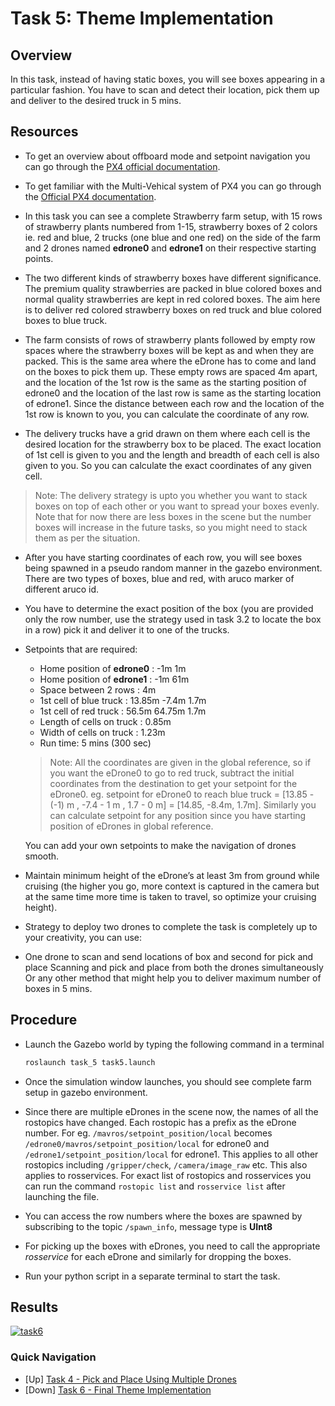 # Task 5: Theme Implementation

## Overview
In this task, instead of having static boxes, you will see boxes appearing in a particular fashion. You have to scan and detect their location, pick them up and deliver to the desired truck in 5 mins.

## Resources

- To get an overview about offboard mode and setpoint navigation you can go through the [PX4 official documentation](https://docs.px4.io/master/en/flight_modes/offboard.html).

- To get familiar with the Multi-Vehical system of PX4 you can go through the [Official PX4 documentation](https://docs.px4.io/master/en/simulation/multi-vehicle-simulation.html).

- In this task you can see a complete Strawberry farm setup, with 15 rows of strawberry plants numbered from 1-15, strawberry boxes of 2 colors ie. red and blue, 2 trucks (one blue and one red) on the side of the farm and 2 drones named __edrone0__ and __edrone1__ on their respective starting points.

- The two different kinds of strawberry boxes have different significance. The premium quality strawberries are packed in blue colored boxes and normal quality strawberries are kept in red colored boxes. The aim here is to deliver red colored strawberry boxes on red truck and blue colored boxes to blue truck.

- The farm consists of rows of strawberry plants followed by empty row spaces where the strawberry boxes will be kept as and when they are packed. This is the same area where the eDrone has to come and land on the boxes to pick them up. These empty rows are spaced 4m apart, and the location of the 1st row is the same as the starting position of edrone0 and the location of the last row is same as the starting location of edrone1. Since the distance between each row and the location of the 1st row is known to you, you can calculate the coordinate of any row.

- The delivery trucks have a grid drawn on them where each cell is the desired location for the strawberry box to be placed. The exact location of 1st cell is given to you and the length and breadth of each cell is also given to you. So you can calculate the exact coordinates of any given cell.

> Note: The delivery strategy is upto you whether you want to stack boxes on top of each other or you want to spread your boxes evenly. Note that for now there are less boxes in the scene but the number boxes will increase in the future tasks, so you might need to stack them as per the situation.

- After you have starting coordinates of each row, you will see boxes being spawned in a pseudo random manner in the gazebo environment. There are two types of boxes, blue and red, with aruco marker of different aruco id.

- You have to determine the exact position of the box (you are provided only the row number, use the strategy used in task 3.2 to locate the box in a row) pick it and deliver it to one of the trucks.

- Setpoints that are required:

    - Home position of __edrone0__ : -1m 1m
    - Home position of __edrone1__ : -1m 61m
    - Space between 2 rows : 4m
    - 1st cell of blue truck : 13.85m -7.4m 1.7m
    - 1st cell of red truck : 56.5m 64.75m 1.7m
    - Length of cells on truck : 0.85m
    - Width of cells on truck : 1.23m
    - Run time: 5 mins (300 sec)
    > Note: All the coordinates are given in the global reference, so if you want the eDrone0 to go to red truck, subtract the initial coordinates from the destination to get your setpoint for the eDrone0. eg. setpoint for eDrone0 to reach blue truck = [13.85 - (-1) m , -7.4 - 1 m , 1.7 - 0 m] = [14.85, -8.4m, 1.7m]. Similarly you can calculate setpoint for any position since you have starting position of eDrones in global reference.

    You can add your own setpoints to make the navigation of drones smooth.

- Maintain minimum height of the eDrone’s at least 3m from ground while cruising (the higher you go, more context is captured in the camera but at the same time more time is taken to travel, so optimize your cruising height).

- Strategy to deploy two drones to complete the task is completely up to your creativity, you can use:

- One drone to scan and send locations of box and second for pick and place
Scanning and pick and place from both the drones simultaneously
Or any other method that might help you to deliver maximum number of boxes in 5 mins.

## Procedure

- Launch the Gazebo world by typing the following command in a terminal
    ```bash
    roslaunch task_5 task5.launch
    ```
- Once the simulation window launches, you should see complete farm setup in gazebo environment.

- Since there are multiple eDrones in the scene now, the names of all the rostopics have changed. Each rostopic has a prefix as the eDrone number. For eg. ```/mavros/setpoint_position/local``` becomes ```/edrone0/mavros/setpoint_position/local``` for edrone0 and ```/edrone1/setpoint_position/local``` for edrone1. This applies to all other rostopics including ```/gripper/check```, ```/camera/image_raw``` etc. This also applies to rosservices. For exact list of rostopics and rosservices you can run the command ```rostopic list``` and ```rosservice list``` after launching the file.

- You can access the row numbers where the boxes are spawned by subscribing to the topic
```/spawn_info```, message type is __UInt8__

- For picking up the boxes with eDrones, you need to call the appropriate _rosservice_ for each eDrone and similarly for dropping the boxes.

- Run your python script in a separate terminal to start the task.

## Results
[![task6](https://img.youtube.com/vi/8N-to9hClRo/0.jpg)](https://www.youtube.com/watch?v=8N-to9hClRo)

### Quick Navigation
- [Up] [Task 4 - Pick and Place Using Multiple Drones](../task_4/)
- [Down] [Task 6 - Final Theme Implementation](../task_6/)
